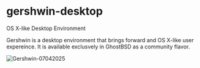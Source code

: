 # gershwin-desktop
OS X-like Desktop Environment

Gershwin is a desktop environment that brings forward and OS X-like user expereince.  It is available exclusvely in GhostBSD as a community flavor.

![Gershwin-07042025](https://github.com/user-attachments/assets/33a0a7bd-8f2b-4d50-ac2c-1d8a8553e4d8)
